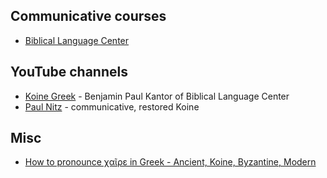 ## Communicative courses

* [Biblical Language Center](https://www.biblicallanguagecenter.com/)

## YouTube channels

* [Koine Greek](https://www.youtube.com/channel/UCJqNqmXwm_Rr-cORhNBq6Xw) - Benjamin Paul Kantor of Biblical Language Center
* [Paul Nitz](https://www.youtube.com/channel/UC9DOj8F2WXeog9SBWMcMW6Q) - communicative, restored Koine

## Misc

* [How to pronounce χαῖρε in Greek - Ancient, Koine, Byzantine, Modern](https://www.youtube.com/watch?v=yCv5dK1DOgw)

